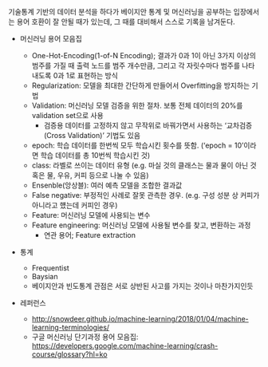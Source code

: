 
기술통계 기반의 데이터 분석을 하다가 베이지안 통계 및 머신러닝을 공부하는 입장에서는 용어 호환이 잘 안될 때가 있는데, 그 때를 대비해서 스스로 기록을 남겨둔다.

+ 머신러닝 용어 모음집
  + One-Hot-Encoding(1-of-N Encoding); 결과가 0과 1이 아닌 3가지 이상의 범주를 가질 때 출력 노드를 범주 개수만큼, 그리고 각 자릿수마다 범주를 나타내도록 0과 1로 표현하는 방식
  + Regularization: 모델을 최대한 간단하게 만들어서 Overfitting을 방지하는 기법
  + Validation: 머신러닝 모델 검증을 위한 절차. 보통 전체 데이터의 20%를 validation set으로 사용
    + 검증용 데이터를 고정하지 않고 무작위로 바꿔가면서 사용하는 ‘교차검증(Cross Validation)’ 기법도 있음
  + epoch: 학습 데이터를 한번씩 모두 학습시킨 횟수를 뜻함. (‘epoch = 10’이라면 학습 데이터를 총 10번씩 학습시킨 것)
  + class: 라벨로 쓰이는 데이터 유형 (e.g. 마실 것의 클래스는 물과 물이 아닌 것 혹은 물, 우유, 커피 등으로 나눌 수 있음) 
  + Ensenble(앙상블): 여러 예측 모델을 조합한 결과값 
  + False negative: 부정적인 사례로 잘못 관측한 경우. (e.g. 구성 성분 상 커피가 아니라고 헀는데 커피인 경우) 
  + Feature: 머신러닝 모델에 사용되는 변수
  + Feature engineering: 머신러닝 모델에 사용될 변수를 찾고, 변환하는 과정
    + 연관 용어; Feature extraction 
 
+ 통계 
  + Frequentist 
  + Baysian 
  + 베이지안과 빈도통계 관점은 서로 상반된 사고를 가지는 것이나 마찬가지인듯 

+ 레퍼런스
  + http://snowdeer.github.io/machine-learning/2018/01/04/machine-learning-terminologies/
  + 구글 머신러닝 단기과정 용어 모음집: https://developers.google.com/machine-learning/crash-course/glossary?hl=ko 
